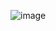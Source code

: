 ![image](https://user-images.githubusercontent.com/97665301/149327396-244eb4a4-bce2-4455-b524-516a6168feb9.png)
